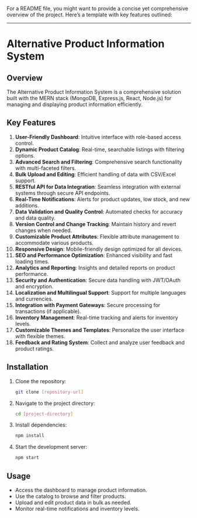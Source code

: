For a README file, you might want to provide a concise yet comprehensive overview of the project. Here’s a template with key features outlined:

---

# Alternative Product Information System

## Overview
The Alternative Product Information System is a comprehensive solution built with the MERN stack (MongoDB, Express.js, React, Node.js) for managing and displaying product information efficiently.

## Key Features

1. **User-Friendly Dashboard**: Intuitive interface with role-based access control.
2. **Dynamic Product Catalog**: Real-time, searchable listings with filtering options.
3. **Advanced Search and Filtering**: Comprehensive search functionality with multi-faceted filters.
4. **Bulk Upload and Editing**: Efficient handling of data with CSV/Excel support.
5. **RESTful API for Data Integration**: Seamless integration with external systems through secure API endpoints.
6. **Real-Time Notifications**: Alerts for product updates, low stock, and new additions.
7. **Data Validation and Quality Control**: Automated checks for accuracy and data quality.
8. **Version Control and Change Tracking**: Maintain history and revert changes when needed.
9. **Customizable Product Attributes**: Flexible attribute management to accommodate various products.
10. **Responsive Design**: Mobile-friendly design optimized for all devices.
11. **SEO and Performance Optimization**: Enhanced visibility and fast loading times.
12. **Analytics and Reporting**: Insights and detailed reports on product performance.
13. **Security and Authentication**: Secure data handling with JWT/OAuth and encryption.
14. **Localization and Multilingual Support**: Support for multiple languages and currencies.
15. **Integration with Payment Gateways**: Secure processing for transactions (if applicable).
16. **Inventory Management**: Real-time tracking and alerts for inventory levels.
17. **Customizable Themes and Templates**: Personalize the user interface with flexible themes.
18. **Feedback and Rating System**: Collect and analyze user feedback and product ratings.

## Installation

1. Clone the repository:
   ```bash
   git clone [repository-url]
   ```
2. Navigate to the project directory:
   ```bash
   cd [project-directory]
   ```
3. Install dependencies:
   ```bash
   npm install
   ```
4. Start the development server:
   ```bash
   npm start
   ```

## Usage
- Access the dashboard to manage product information.
- Use the catalog to browse and filter products.
- Upload and edit product data in bulk as needed.
- Monitor real-time notifications and inventory levels.



